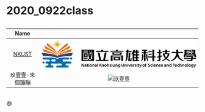 # 2020_0922class
##
|Name||
|:---------:|:---------:|
|[NKUST](https://www.nkust.edu.tw/)|![NKUST](Nkust.png "第一校區")|
|玖壹壹-來個蹦蹦|[![玖壹壹](https://img.youtube.com/vi/R2V9sHAlLuQ/0.jpg)](https://www.youtube.com/watch?v=R2V9sHAlLuQ)|
#### 
#####
###### 
:smile:
